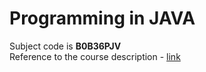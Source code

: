 # Programming in JAVA

Subject code is **B0B36PJV** <br>
Reference to the course description - [link](https://intranet.fel.cvut.cz/en/education/bk/predmety/50/10/p5010706.html)